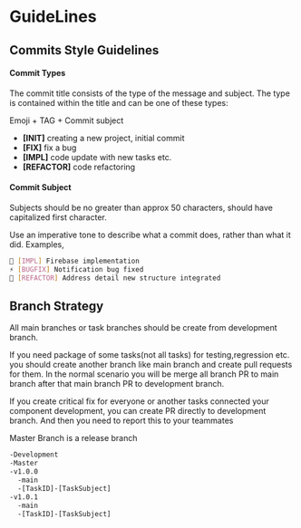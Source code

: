# GuideLines
## Commits Style Guidelines

#### Commit Types

The commit title consists of the type of the message and subject. The type is contained within the title and can be one of these types:

Emoji + TAG + Commit subject 

* **[INIT]** creating a new project, initial commit
* **[FIX]** fix a bug
* **[IMPL]** code update with new tasks etc.
* **[REFACTOR]** code refactoring


#### Commit Subject 

Subjects should be no greater than approx 50 characters, should have capitalized first character.

Use an imperative tone to describe what a commit does, rather than what it did. 
Examples, 

```bash
🌙 [IMPL] Firebase implementation
⚡️ [BUGFIX] Notification bug fixed
🍉 [REFACTOR] Address detail new structure integrated
```

## Branch Strategy 
All main branches or task branches should be create from development branch. 

If you need package of some tasks(not all tasks) for testing,regression etc. you should create another branch like main branch and create pull requests for them. In the normal scenario you will be merge all branch PR to main branch after that main branch PR to development branch.

If you create critical fix for everyone or another tasks connected your component development, you can create PR directly to development branch. 
And then you need to report this to your teammates

Master  Branch is a release branch

```bash
-Development 
-Master 
-v1.0.0
  -main
  -[TaskID]-[TaskSubject]
-v1.0.1
  -main
  -[TaskID]-[TaskSubject]  
```
